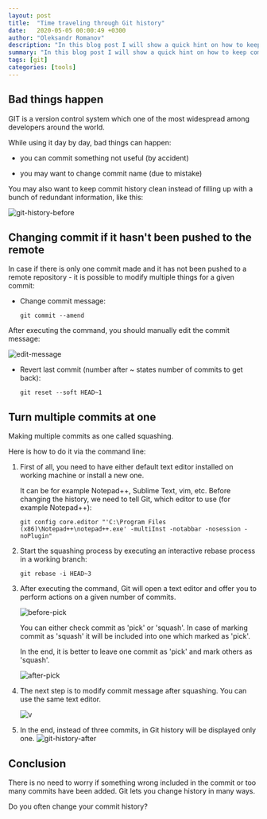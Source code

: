 ```yaml
---
layout: post
title:  "Time traveling through Git history"
date:   2020-05-05 00:00:49 +0300
author: "Oleksandr Romanov"
description: "In this blog post I will show a quick hint on how to keep commit history clean by using squash"
summary: "In this blog post I will show a quick hint on how to keep commit history clean by using squash"
tags: [git]
categories: [tools]
---
```


## Bad things happen

GIT is a version control system which one of the most widespread among developers around the world.

While using it day by day, bad things can happen:  

- you can commit something not useful (by accident)

- you may want to change commit name (due to mistake)

You may also want to keep commit history clean instead of filling up with a bunch of redundant information, like this:  

![git-history-before](/img/20200505/git-history-before.png)

## Changing commit if it hasn't been pushed to the remote

In case if there is only one commit made and it has not been pushed to a remote repository - it is possible to modify multiple things for a given commit:

- Change commit message:

    ``` console
    git commit --amend
    ```

After executing the command, you should manually edit the commit message:  

![edit-message](/img/20200505/edit-message.png)  

- Revert last commit (number after ~ states number of commits to get back):  

    ``` console
    git reset --soft HEAD~1
    ```

## Turn multiple commits at one

Making multiple commits as one called squashing.  

Here is how to do it via the command line:

1. First of all, you need to have either default text editor installed on working machine or install a new one.  

    It can be for example Notepad++, Sublime Text, vim, etc.  Before changing the history, we need to tell Git, which editor to use (for example Notepad++):  

    ``` console
    git config core.editor "'C:\Program Files (x86)\Notepad++\notepad++.exe' -multiInst -notabbar -nosession -noPlugin"
    ```

2. Start the squashing process by executing an interactive rebase process in a working branch:  

    ``` console
    git rebase -i HEAD~3
    ```

3. After executing the command, Git will open a text editor and offer you to perform actions on a given number of commits.  

    ![before-pick](/img/20200505/before-pick.png)

    You can either check commit as 'pick' or 'squash'.
    In case of marking commit as 'squash' it will be included into one which marked as 'pick'.  

    In the end, it is better to leave one commit as 'pick' and mark others as 'squash'.  

    ![after-pick](/img/20200505/after-pick.png)  

4. The next step is to modify commit message after squashing. You can use the same text editor.  

    ![v](/img/20200505/editing-message-squash.png)

5. In the end, instead of three commits, in Git history will be displayed only one.
![git-history-after](/img/20200505/git-history-after.png)

## Conclusion

There is no need to worry if something wrong included in the commit or too many commits have been added. Git lets you change history in many ways.  

Do you often change your commit history?
